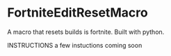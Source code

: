 # FortniteEditResetMacro
A macro that resets builds is fortnite. Built with python.

INSTRUCTIONS
  a few instuctions coming soon

